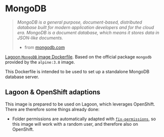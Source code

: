 # MongoDB

> _MongoDB is a general purpose, document-based, distributed database built for modern application developers and for the cloud era. MongoDB is a document database, which means it stores data in JSON-like documents._
>
> * from [mongodb.com](https://www.mongodb.com/)

[Lagoon `MongoDB` image Dockerfile](https://github.com/uselagoon/lagoon-images/blob/main/images/mongo/Dockerfile). Based on the official package `mongodb` provided by the `alpine:3.8` image.

This Dockerfile is intended to be used to set up a standalone MongoDB database server.

## Lagoon & OpenShift adaptions

This image is prepared to be used on Lagoon, which leverages OpenShift. There are therefore some things already done:

* Folder permissions are automatically adapted with [`fix-permissions`](https://github.com/uselagoon/lagoon-images/blob/main/images/commons/fix-permissions), so this image will work with a random user, and therefore also on OpenShift.
